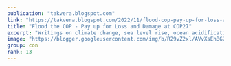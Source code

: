```yaml
---
publication: "takvera.blogspot.com"
link: "https://takvera.blogspot.com/2022/11/flood-cop-pay-up-for-loss-and-damage-at.html"
title: "Flood the COP - Pay up for Loss and Damage at COP27"
excerpt: "Writings on climate change, sea level rise, ocean acidification, biodiversity loss, climate adaptation & protests from a Melbourne Citizen Journalist."
image: "https://blogger.googleusercontent.com/img/b/R29vZ2xl/AVvXsEhBG2aUg4cqYqCwq9rzrawxguT8l-jLiYr-fzRp6n0EgE7cdQ05qOE-3q3YAyRzZkLLtXxlpaAHP1MRjWozD32Oo7jgkxpKpBaH9HQ-3Ty-iInsA2MJ6csxxdPVGzs5f84fjXVlsvEIJLNKRXlKtNQ3zTo5shrsDyuR3u1bqoaS22X6-Kht4Y9azlw8/w1200-h630-p-k-no-nu/0C1A0482.jpg"
group: con
rank: 13
---
```

